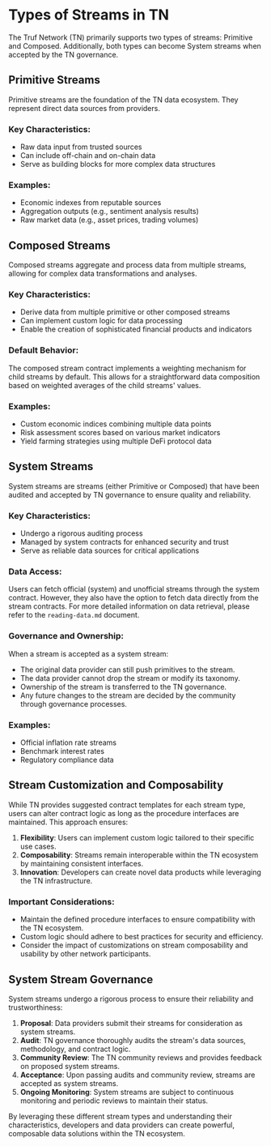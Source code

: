 # Types of Streams in TN

The Truf Network (TN) primarily supports two types of streams: Primitive and Composed. Additionally, both types can become System streams when accepted by the TN governance.

## Primitive Streams

Primitive streams are the foundation of the TN data ecosystem. They represent direct data sources from providers.

### Key Characteristics:

- Raw data input from trusted sources
- Can include off-chain and on-chain data
- Serve as building blocks for more complex data structures

### Examples:

- Economic indexes from reputable sources
- Aggregation outputs (e.g., sentiment analysis results)
- Raw market data (e.g., asset prices, trading volumes)

## Composed Streams

Composed streams aggregate and process data from multiple streams, allowing for complex data transformations and analyses.

### Key Characteristics:

- Derive data from multiple primitive or other composed streams
- Can implement custom logic for data processing
- Enable the creation of sophisticated financial products and indicators

### Default Behavior:

The composed stream contract implements a weighting mechanism for child streams by default. This allows for a straightforward data composition based on weighted averages of the child streams' values.

### Examples:

- Custom economic indices combining multiple data points
- Risk assessment scores based on various market indicators
- Yield farming strategies using multiple DeFi protocol data

## System Streams

System streams are streams (either Primitive or Composed) that have been audited and accepted by TN governance to ensure quality and reliability.

### Key Characteristics:

- Undergo a rigorous auditing process
- Managed by system contracts for enhanced security and trust
- Serve as reliable data sources for critical applications

### Data Access:

Users can fetch official (system) and unofficial streams through the system contract. However, they also have the option to fetch data directly from the stream contracts. For more detailed information on data retrieval, please refer to the `reading-data.md` document.

### Governance and Ownership:

When a stream is accepted as a system stream:

- The original data provider can still push primitives to the stream.
- The data provider cannot drop the stream or modify its taxonomy.
- Ownership of the stream is transferred to the TN governance.
- Any future changes to the stream are decided by the community through governance processes.

### Examples:

- Official inflation rate streams
- Benchmark interest rates
- Regulatory compliance data

## Stream Customization and Composability

While TN provides suggested contract templates for each stream type, users can alter contract logic as long as the procedure interfaces are maintained. This approach ensures:

1. **Flexibility**: Users can implement custom logic tailored to their specific use cases.
2. **Composability**: Streams remain interoperable within the TN ecosystem by maintaining consistent interfaces.
3. **Innovation**: Developers can create novel data products while leveraging the TN infrastructure.

### Important Considerations:

- Maintain the defined procedure interfaces to ensure compatibility with the TN ecosystem.
- Custom logic should adhere to best practices for security and efficiency.
- Consider the impact of customizations on stream composability and usability by other network participants.

## System Stream Governance

System streams undergo a rigorous process to ensure their reliability and trustworthiness:

1. **Proposal**: Data providers submit their streams for consideration as system streams.
2. **Audit**: TN governance thoroughly audits the stream's data sources, methodology, and contract logic.
3. **Community Review**: The TN community reviews and provides feedback on proposed system streams.
4. **Acceptance**: Upon passing audits and community review, streams are accepted as system streams.
5. **Ongoing Monitoring**: System streams are subject to continuous monitoring and periodic reviews to maintain their status.

By leveraging these different stream types and understanding their characteristics, developers and data providers can create powerful, composable data solutions within the TN ecosystem.

